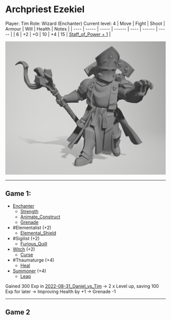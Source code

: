# Archpriest Ezekiel
Player: Tim
Role: Wizard (Enchanter)
Current level: 4
| Move | Fight | Shoot | Armour | Will | Health | Notes |
| ---- | ----- | ----- | ------ | ---- | ------ | ----- |
| 6    | +2    | +0    | 10     | +4   | 15     | [Staff_of_Power + 1](doc/equipment/Staff_of_Power.md) |

![](img/archpriest_ezekiel.png.png)

---

## Game 1:
- [Enchanter](doc/rules/Enchanter.md)
	- [Strength](doc/spells/Strength.md)
	- [Animate_Construct](doc/spells/Animate_Construct.md)
	- [Grenade](doc/spells/Grenade.md)
- #Elementalist  (+2)
	- [Elemental_Shield](doc/spells/Elemental_Shield.md)
- #Sigilist  (+2)
	- [Furious_Quill](doc/spells/Furious_Quill.md)
- [Witch](doc/rules/Witch.md) (+2) 
	- [Curse](doc/spells/Curse.md)
- #Thaumaturge (+4)
	- [Heal](doc/spells/Heal.md)
- [Summoner](doc/rules/Summoner.md) (+4)
	- [Leap](doc/spells/Leap.md)

Gained 300 Exp in [2022-08-31_Daniel_vs_Tim](games/2022-08-31_Daniel_vs_Tim.md) -> 2 x Level up, saving 100 Exp for later
-> Improving Health by +1
-> Grenade -1

---

## Game 2



